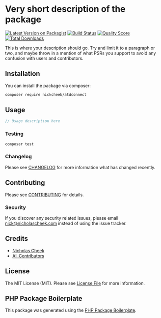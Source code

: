 # Very short description of the package

[![Latest Version on Packagist](https://img.shields.io/packagist/v/nickcheek/atdconnect.svg?style=flat-square)](https://packagist.org/packages/nickcheek/atdconnect)
[![Build Status](https://img.shields.io/travis/nickcheek/atdconnect/master.svg?style=flat-square)](https://travis-ci.org/nickcheek/atdconnect)
[![Quality Score](https://img.shields.io/scrutinizer/g/nickcheek/atdconnect.svg?style=flat-square)](https://scrutinizer-ci.com/g/nickcheek/atdconnect)
[![Total Downloads](https://img.shields.io/packagist/dt/nickcheek/atdconnect.svg?style=flat-square)](https://packagist.org/packages/nickcheek/atdconnect)

This is where your description should go. Try and limit it to a paragraph or two, and maybe throw in a mention of what PSRs you support to avoid any confusion with users and contributors.

## Installation

You can install the package via composer:

```bash
composer require nickcheek/atdconnect
```

## Usage

``` php
// Usage description here
```

### Testing

``` bash
composer test
```

### Changelog

Please see [CHANGELOG](CHANGELOG.md) for more information what has changed recently.

## Contributing

Please see [CONTRIBUTING](CONTRIBUTING.md) for details.

### Security

If you discover any security related issues, please email nick@nicholascheek.com instead of using the issue tracker.

## Credits

- [Nicholas Cheek](https://github.com/nickcheek)
- [All Contributors](../../contributors)

## License

The MIT License (MIT). Please see [License File](LICENSE.md) for more information.

## PHP Package Boilerplate

This package was generated using the [PHP Package Boilerplate](https://laravelpackageboilerplate.com).
